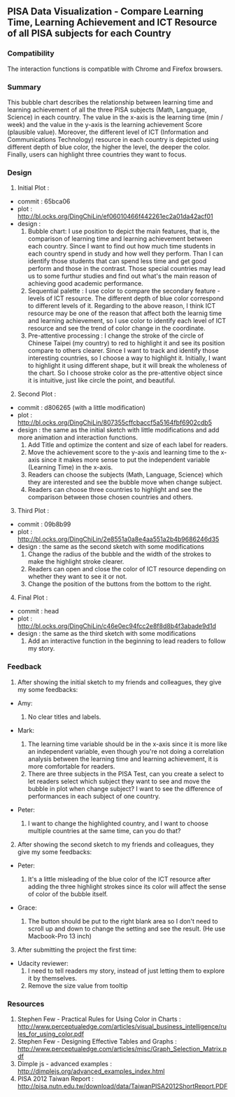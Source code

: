 ## PISA Data Visualization - Compare Learning Time, Learning Achievement and ICT Resource of all PISA subjects for each Country

### Compatibility

The interaction functions is compatible with Chrome and Firefox browsers.

### Summary

This bubble chart describes the relationship between learning time and learning achievement of all the three PISA subjects (Math, Language, Science) in each country. The value in the x-axis is the learning time (min / week) and the value in the y-axis is the learning achievement Score (plausible value). Moreover, the different level of ICT (Information and Communications Technology) resource in each country is depicted using different depth of blue color, the higher the level, the deeper the color. Finally, users can highlight three countries they want to focus.

### Design

1. Initial Plot :

  - commit : 65bca06
  - plot : http://bl.ocks.org/DingChiLin/ef06010466f442261ec2a01da42acf01
  - design :
    1. Bubble chart: I use position to depict the main features, that is, the comparison of learning time and learning achievement between each country. Since I want to find out how much time students in each country spend in study and how well they perform. Than I can identify those students that can spend less time and get good perform and those in the contrast. Those special countries may lead us to some furthur studies and find out what's the main reason of achieving good academic performance.
    2. Sequential palette : I use color to compare the secondary feature - levels of ICT resource. The different depth of blue color correspond to different levels of it. Regarding to the above reason,
I think ICT resource may be one of the reason that affect both the learnig time and learning achievement, so I use color to identify each level of ICT resource and see the trend of color change in the coordinate.
    3. Pre-attentive processing : I change the stroke of the circle of Chinese Taipei (my country) to red to highlight it and see its position compare to others clearer. Since I want to track and identify those interesting countries, so I choose a way to highlight it. Initially, I want to highlight it using different shape, but it will break the wholeness of the chart. So I choose stroke color as the pre-attentive object since it is intuitive, just like circle the point, and beautiful.

2. Second Plot :

  - commit : d806265 (with a little modification)
  -  plot : http://bl.ocks.org/DingChiLin/807355cffcbaccf5a5164fbf6902cdb5
  - design : the same as the initial sketch with little modifications and add more animation and interaction functions.
    1. Add Title and optimize the content and size of each label for readers.
    2. Move the achievement score to the y-axis and learning time to the x-axis since it makes more sense to put the independent variable (Learning Time) in the x-axis.
    3. Readers can choose the subjects (Math, Language, Science) which they are interested and see the bubble move when change subject.
    4. Readers can choose three countries to highlight and see the comparison between those chosen countries and others.

3. Third Plot :

  - commit : 09b8b99
  - plot : http://bl.ocks.org/DingChiLin/2e8551a0a8e4aa551a2b4b9686246d35
  - design :  the same as the second sketch with some modifications
    1. Change the radius of the bubble and the width of the strokes to make the highlight stroke clearer.
    2. Readers can open and close the color of ICT resource depending on whether they want to see it or not.
    3. Change the position of the buttons from the bottom to the right.

4. Final Plot :

  - commit : head
  - plot : http://bl.ocks.org/DingChiLin/c46e0ec94fcc2e8f8d8b4f3abade9d1d
  - design :  the same as the third sketch with some modifications
    1. Add an interactive function in the beginning to lead readers to follow my story.

### Feedback

1. After showing the initial sketch to my friends and colleagues, they give my some feedbacks:

  - Amy:
    1. No clear titles and labels.

  - Mark:
    1. The learning time variable should be in the x-axis since it is more like an independent variable, even though you're not doing a correlation analysis between the learning time and learning achievement, it is more comfortable for readers.
    2. There are three subjects in the PISA Test, can you create a select to let readers select which subject they want to see and move the bubble in plot when change subject? I want to see the difference of performances in each subject of one country.

  - Peter:
    1. I want to change the highlighted country, and I want to choose multiple countries at the same time, can you do that?

2. After showing the second sketch to my friends and colleagues, they give my some feedbacks:

  - Peter:
    1. It's a little misleading of the blue color of the ICT resource after adding the three highlight strokes since its color will affect the sense of color of the bubble itself.

  - Grace:
    1. The button should be put to the right blank area so I don't need to scroll up and down to change the setting and see the result. (He use Macbook-Pro 13 inch)

3. After submitting the project the first time:

  - Udacity reviewer:
    1. I need to tell readers my story, instead of just letting them to explore it by themselves.
    2. Remove the size value from tooltip

### Resources

1. Stephen Few - Practical Rules for Using Color in Charts : http://www.perceptualedge.com/articles/visual_business_intelligence/rules_for_using_color.pdf
2. Stephen Few - Designing Effective Tables and Graphs  : http://www.perceptualedge.com/articles/misc/Graph_Selection_Matrix.pdf
3. Dimple js - advanced examples : http://dimplejs.org/advanced_examples_index.html
4. PISA 2012 Taiwan Report : http://pisa.nutn.edu.tw/download/data/TaiwanPISA2012ShortReport.PDF
